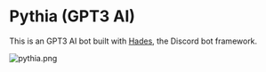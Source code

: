 # Pythia (GPT3 AI)

This is an GPT3 AI bot built with [Hades](https://github.com/hades-ts/hades), the Discord bot framework.

<p align="center">

![pythia.png](../../../../../bots/pythia/pythia.png)

</p>
